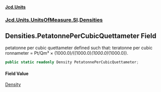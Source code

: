 #### [Jcd.Units](index.md 'index')
### [Jcd.Units.UnitsOfMeasure.SI](Jcd.Units.UnitsOfMeasure.SI.md 'Jcd.Units.UnitsOfMeasure.SI').[Densities](Densities.md 'Jcd.Units.UnitsOfMeasure.SI.Densities')

## Densities.PetatonnePerCubicQuettameter Field

petatonne per cubic quettameter defined such that: teratonne per cubic ronnameter = Pt/Qm³ × (1000.0)/((1000.0)*(1000.0)*(1000.0)).

```csharp
public static readonly Density PetatonnePerCubicQuettameter;
```

#### Field Value
[Density](Density.md 'Jcd.Units.UnitTypes.Density')